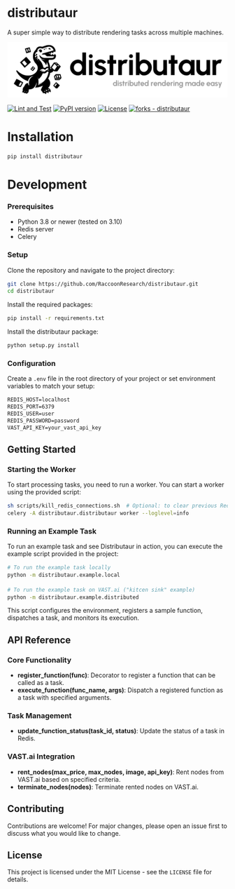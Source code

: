 # distributaur <a href="https://discord.gg/JMfbmHdPNB"><img style="float: right" src="https://dcbadge.vercel.app/api/server/JMfbmHdPNB" alt=""></a> <a href="https://github.com/RaccoonResearch/distributaur/stargazers"><img style="float: right; padding: 5px;" src="https://img.shields.io/github/stars/RaccoonResearch/distributaur?style=social" alt=""></a>

A super simple way to distribute rendering tasks across multiple machines.

<img src="docs/assets/banner.png">

[![Lint and Test](https://github.com/RaccoonResearch/distributaur/actions/workflows/test.yml/badge.svg)](https://github.com/RaccoonResearch/distributaur/actions/workflows/test.yml)
[![PyPI version](https://badge.fury.io/py/distributaur.svg)](https://badge.fury.io/py/distributaur)
[![License](https://img.shields.io/badge/License-MIT-blue)](https://github.com/RaccoonResearch/distributaur/blob/main/LICENSE)
[![forks - distributaur](https://img.shields.io/github/forks/RaccoonResearch/distributaur?style=social)](https://github.com/RaccoonResearch/distributaur)

# Installation

```bash
pip install distributaur
```

# Development

### Prerequisites

- Python 3.8 or newer (tested on 3.10)
- Redis server
- Celery

### Setup

Clone the repository and navigate to the project directory:

```bash
git clone https://github.com/RaccoonResearch/distributaur.git
cd distributaur
```

Install the required packages:

```bash
pip install -r requirements.txt
```

Install the distributaur package:

```bash
python setup.py install
```

### Configuration

Create a `.env` file in the root directory of your project or set environment variables to match your setup:

```plaintext
REDIS_HOST=localhost
REDIS_PORT=6379
REDIS_USER=user
REDIS_PASSWORD=password
VAST_API_KEY=your_vast_api_key
```

## Getting Started

### Starting the Worker

To start processing tasks, you need to run a worker. You can start a worker using the provided script:

```bash
sh scripts/kill_redis_connections.sh  # Optional: to clear previous Redis connections
celery -A distributaur.distributaur worker --loglevel=info
```

### Running an Example Task

To run an example task and see Distributaur in action, you can execute the example script provided in the project:

```bash
# To run the example task locally
python -m distributaur.example.local

# To run the example task on VAST.ai ("kitcen sink" example)
python -m distributaur.example.distributed

```

This script configures the environment, registers a sample function, dispatches a task, and monitors its execution.

## API Reference

### Core Functionality

- **register_function(func)**: Decorator to register a function that can be called as a task.
- **execute_function(func_name, args)**: Dispatch a registered function as a task with specified arguments.

### Task Management

- **update_function_status(task_id, status)**: Update the status of a task in Redis.

### VAST.ai Integration

- **rent_nodes(max_price, max_nodes, image, api_key)**: Rent nodes from VAST.ai based on specified criteria.
- **terminate_nodes(nodes)**: Terminate rented nodes on VAST.ai.

## Contributing

Contributions are welcome! For major changes, please open an issue first to discuss what you would like to change.

## License

This project is licensed under the MIT License - see the `LICENSE` file for details.